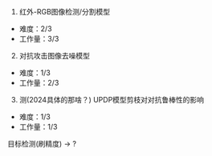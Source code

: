 1. 红外-RGB图像检测/分割模型
  - 难度：2/3
  - 工作量：3/3
2. 对抗攻击图像去噪模型
  - 难度：1/3
  - 工作量：2/3
3. 测(2024具体的那啥？) UPDP模型剪枝对对抗鲁棒性的影响
  - 难度：1/3
  - 工作量：1/3


目标检测(刷精度) -> ?
